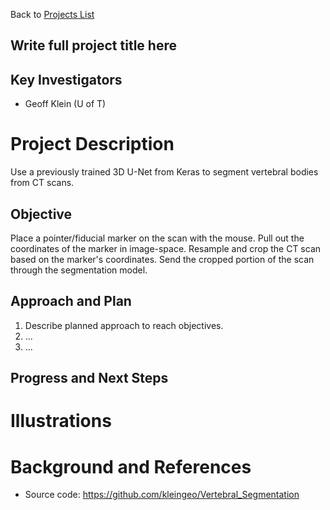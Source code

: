 Back to [Projects List](../../README.md#ProjectsList)

## Write full project title here

## Key Investigators
- Geoff Klein (U of T) 

# Project Description
Use a previously trained 3D U-Net from Keras to segment vertebral bodies from CT scans.

## Objective
Place a pointer/fiducial marker on the scan with the mouse.
Pull out the coordinates of the marker in image-space.
Resample and crop the CT scan based on the marker's coordinates.
Send the cropped portion of the scan through the segmentation model.

## Approach and Plan

1. Describe planned approach to reach objectives.
1. ...
1. ...

## Progress and Next Steps

<!--Describe progress and next steps in a few bullet points as you are making progress.-->

# Illustrations

<!--Add pictures and links to videos that demonstrate what has been accomplished.-->

<!--![Description of picture](Example2.jpg)-->

<!--![Some more images](Example2.jpg)-->

# Background and References

<!--Use this space for information that may help people better understand your project, like links to papers, source code, or data.-->

- Source code: https://github.com/kleingeo/Vertebral_Segmentation
